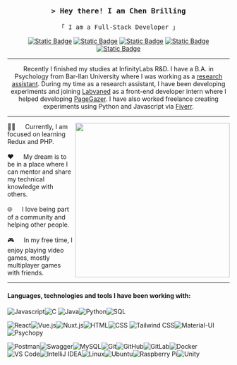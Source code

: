 <h3 align="center">
    <samp>&gt; Hey there! I am Chen Brilling</samp>
</h3>
<p align="center" style="pa"> 
	<samp>
	    「 I am a Full-Stack Developer 」
    </samp>
    <br> 
</p>

<p align="center" style="pa"> 
    <a href="https://www.linkedin.com/in/chen-brilling/" target="_blank"><img alt="Static Badge" src="https://img.shields.io/badge/Linkedin-Linkedin?style=for-the-badge&logo=Linkedin&logoColor=white&labelColor=0a66c2&color=0a66c2"></a>
    <a href="mailto: chenbrilling@gmail.com"><img alt="Static Badge" src="https://img.shields.io/badge/gmail-gmail?style=for-the-badge&logo=gmail&logoColor=white&labelColor=BD1220&color=BD1220"></a>
   <a href="https://stackoverflow.com/users/17718587/chenbr" target="_blank"><img alt="Static Badge" src="https://img.shields.io/badge/Stackoverflow-Stackoverflow?style=for-the-badge&logo=Stackoverflow&logoColor=white&labelColor=F47F24&color=F47F24"></a>
     <a href="https://psychen.dev/" target="_blank"><img alt="Static Badge" src="https://img.shields.io/badge/website-website?style=for-the-badge&logo=weightsandbiases&logoColor=white&labelColor=800080&color=800080"></a>
     <a href="https://discourse.psychopy.org/u/chen/summary" target="_blank"><img alt="Static Badge" src="https://img.shields.io/badge/psychopy-psychopy?style=for-the-badge&logo=headspace&logoColor=white&labelColor=gray&color=gray"></a>
    </p>
    
---

<p align="center"> 
	Recently I finished my studies at InfinityLabs R&D.
    I have a B.A. in Psychology from Bar-Ilan University where I was working as a <a href="https://ilushgordon.wixsite.com/ilanit-gordon-lab" target="_blank">research assistant</a>.
During my time as a research assistant, I have been developing experiments and joining <a href="https://www.labvanced.com/" target="_blank">Labvaned</a> as a front-end developer intern where I helped developing <a href="https://www.pagegazer.com/" target="_blank">PageGazer</a>. I have also worked freelance creating experiments using Python and Javascript via <a href="https://www.fiverr.com/eyalchen" target="_blank">Fiverr</a>.
</p>

---

 <p>
  <img align="right" width="350" src="https://cdn.dribbble.com/users/1162077/screenshots/3848914/programmer.gif" />
  👨‍💻 &emsp; Currently, I am focused on learning Redux and PHP.
  <br/><br/>
  ❤️ &emsp; My dream is to be in a place where I can mentor and share my technical knowledge with others.
  <br/><br/>
  🌐 &emsp; I love being part of a community and helping other people.
  <br/><br/>
  🎮 &emsp; In my free time, I enjoy playing video games, mostly multiplayer games with friends.
  <!-- <br/><br/>
  💬 &emsp; You can reach me at chenbrilling@gmail.com-->
</p>

---

<h4>Languages, technologies and tools I have been working with:</h4>

<img alt='Javascript' src='https://img.shields.io/badge/Javascript-100000?style=for-the-badge&logo=Javascript&logoColor=F0DB4F&labelColor=black&color=F0DB4F'/><img alt='C' src='https://img.shields.io/badge/C-100000?style=for-the-badge&logo=C&logoColor=659AD3&labelColor=black&color=659AD3'/>
<img alt="Java" src="https://img.shields.io/badge/java-java?style=for-the-badge&logo=coffeescript&logoColor=f89820&labelColor=black&color=f89820"><img alt="Python" src="https://img.shields.io/badge/python-python?style=for-the-badge&logo=python&logoColor=ffde57&labelColor=black&color=ffde57"><img alt="SQL" src="https://img.shields.io/badge/sql-sql?style=for-the-badge&logo=databricks&logoColor=58CF38&labelColor=black&color=58CF38">

<img alt="React" src="https://img.shields.io/badge/react-react?style=for-the-badge&logo=react&logoColor=61dafb&labelColor=black&color=61dafb"><img alt="Vue.js" src="https://img.shields.io/badge/vue.js-vue?style=for-the-badge&logo=vue.js&logoColor=41B883&labelColor=black&color=41B883"><img alt="Nuxt.js" src="https://img.shields.io/badge/nuxt.js-nuxt?style=for-the-badge&logo=nuxt.js&logoColor=41b883&labelColor=black&color=3b8070"><img alt="HTML" src="https://img.shields.io/badge/html-html?style=for-the-badge&logo=html5&logoColor=e34c26&labelColor=black&color=e34c26"><img alt="CSS" src="https://img.shields.io/badge/css-css?style=for-the-badge&logo=css3&logoColor=264de4&labelColor=black&color=264de4">
<img alt="Tailwind CSS" src="https://img.shields.io/badge/Tailwind%20CSS-Tailwind%20CSS?style=for-the-badge&logo=tailwindcss&logoColor=06b6d4&labelColor=black&color=06b6d4"><img alt="Material-UI" src="https://img.shields.io/badge/mui-mui?style=for-the-badge&logo=mui&logoColor=00B0FF&labelColor=black&color=00B0FF"><img alt="Psychopy" src="https://img.shields.io/badge/psychopy-psychopy?style=for-the-badge&logo=headspace&logoColor=gray&labelColor=black&color=gray">

<img alt="Postman" src="https://img.shields.io/badge/postman-postman?style=for-the-badge&logo=postman&logoColor=ef5b25%20&labelColor=black&color=ef5b25"><img alt="Swagger" src="https://img.shields.io/badge/swagger-swagger?style=for-the-badge&logo=swagger&logoColor=09b7b8&labelColor=black&color=09b7b8"><img alt="MySQL" src="https://img.shields.io/badge/mysql-mysql?style=for-the-badge&logo=mysql&logoColor=00758f&labelColor=black&color=00758f"><img alt="Git" src="https://img.shields.io/badge/git-git?style=for-the-badge&logo=git&logoColor=F1502F&labelColor=black&color=F1502F"><img alt="GitHub" src="https://img.shields.io/badge/GitHub-github?style=for-the-badge&logo=github&logoColor=24292e&labelColor=black&color=24292e"><img alt="GitLab" src="https://img.shields.io/badge/gitlab-gitlab?style=for-the-badge&logo=gitlab&logoColor=FC6D27&labelColor=black&color=FC6D27"><img alt="Docker" src="https://img.shields.io/badge/docker-docker?style=for-the-badge&logo=docker&logoColor=0db7ed&labelColor=black&color=0db7ed"><img alt="VS Code" src="https://img.shields.io/badge/Visual%20Studio%20Code-Visual%20Studio%20Code?style=for-the-badge&logo=visualstudiocode&logoColor=0078d7&labelColor=black&color=0078d7"><img alt="IntelliJ IDEA" src="https://img.shields.io/badge/intellij-intellij?style=for-the-badge&logo=intellijidea&logoColor=8B5BAC&labelColor=black&color=8B5BAC"><img alt="Linux" src="https://img.shields.io/badge/linux-linux?style=for-the-badge&logo=linux&logoColor=FFCC33&labelColor=black&color=FFCC33"><img alt="Ubuntu" src="https://img.shields.io/badge/ubuntu-ubuntu?style=for-the-badge&logo=ubuntu&logoColor=E95420&labelColor=black&color=E95420"><img alt="Raspberry Pi" src="https://img.shields.io/badge/raspberrypi-raspberrypi?style=for-the-badge&logo=raspberrypi&logoColor=C51A4A&labelColor=black&color=C51A4A"><img alt="Unity" src="https://img.shields.io/badge/unity-unity?style=for-the-badge&logo=unity&logoColor=29333D&labelColor=black&color=29333D">
